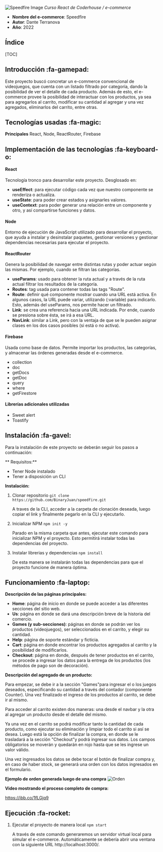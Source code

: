 ![Speedfire Image](https://i.ibb.co/MsQtK0G/speedfire.png)
*Curso React de Coderhouse / e-commerce*
- **Nombre del e-commerce**: Speedfire
- **Autor**: Dante Terranova
- **Año**: 2022

## Índice
[TOC]

## Introducción :fa-gamepad:
Este proyecto buscó concretar un e-commerce convencional de videojuegos, que cuenta con un listado filtrado por categoría, dando la posibilidad de ver el detalle de cada producto. Además de esto, el e-commerce provee la posibilidad de interactuar con los productos, ya sea para agregarlos al carrito, modificar su cantidad al agregar y una vez agregados, eliminarlos del carrito, entre otras.

## Tecnologías usadas :fa-magic:
**Principales**
	React, Node, ReactRouter, Firebase

## Implementación de las tecnologías :fa-keyboard-o:
#### React
Tecnología tronco para desarrollar este proyecto. Desglosado en:
- **useEffect**: para ejecutar código cada vez que nuestro componente se renderiza o actualiza.
- **useState**: para poder crear estados y asignarles valores.
- **useContext**: para poder generar una relación entre un componente y otro, y así compartirse funciones y datos.

#### Node
Entorno de ejecución de JavaScript utilizado para desarrollar el proyecto, que ayuda a  instalar y desinstalar paquetes, gestionar versiones y gestionar dependencias necesarias para ejecutar el proyecto.

#### ReactRouter
Genera la posibilidad de navegar entre distintas rutas y poder actuar según las mismas. Por ejemplo, cuando se filtran las categorías.
- **useParams**: usado para obtener la ruta actual y a través de la ruta actual filtrar los resultados de la categoría.
- **Routes**: tag usada para contener todas las tags "Route".
- **Route**: definir qué componente mostrar cuando una URL está activa. En algunos casos, la URL puede variar, utilizando (:variable) para indicarlo. Esto, además del useParams, nos permite hacer un filtrado.
- **Link**: se crea una referencia hacia una URL indicada. Por ende, cuando se presiona sobre ésta, se irá a esa URL.
- **NavLink**: similar a Link, pero con la ventaja de que se le pueden asignar clases en los dos casos posibles (si está o no activa).

#### Firebase
Usada como base de datos. Permite importar los productos, las categorías, y almacenar las órdenes generadas desde el e-commerce.
- collection
- doc
- getDocs
- getDoc
- query
- where
- getFirestore

#### Librerías adicionales utilizadas
- Sweet alert
- Toastify

## Instalación :fa-gavel:
Para la instalación de este proyecto se deberán seguir los pasos a continuación:

** Requisitos:**
- Tener Node instalado
- Tener a disposición un CLI

**Instalación:**
1. Clonar repositorio
`git clone https://github.com/BinaryJuan/speedfire.git`

	A traves de la CLI, acceder a la carpeta de clonación deseada, luego copiar el link
	y finalmente pegarlo en la CLI y ejecutarlo.

2.  Inicializar NPM
`npm init -y`

	Parado en la misma carpeta que antes, ejecutar este comando para inicializar
	NPM y el proyecto. Esto permitirá instalar todas las dependencias del proyecto.

3. Instalar librerias y dependencias
`npm install`

	De esta manera se instalarán todas las dependencias para que el proyecto funcione 
	de manera óptima.

## Funcionamiento :fa-laptop:
**Descripción de las páginas principales:**
- **Home**: página de inicio en donde se puede acceder a las diferentes secciones del sitio web.
- **Us**: página en donde se dará una descripción breve de la historia del comercio.
- **Games (y sub-secciones)**: páginas en donde se podrán ver los productos (videojuegos), ser seleccionados en el carrito, y elegir su cantidad.
- **Help**: página de soporte estándar y ficticia.
- **Cart**: página en donde encontrar los productos agregados al carrito y la posibilidad de modificarlos.
- **Checkout**: página en donde, después de tener productos en el carrito, se procede a ingresar los datos para la entrega de los productos (los métodos de pago son de decoración).

**Descripción del agregado de un producto:**

Para empezar, se debe ir a la sección "Games"para ingresar el o los juegos deseados, especificando su cantidad a través del contador (componente Counter). Una vez finalizado el ingreso de los productos al carrito, se debe ir al mismo.

Para acceder al carrito existen dos maneras: una desde el navbar y la otra al agregar un producto desde el detalle del mismo.

Ya una vez en el carrito se podrá modificar tanto la cantidad de cada producto, como ejecutar su eliminación y limpiar todo el carrito si así se desea. Luego está la opción de finalizar la compra, en donde se le trasladará a la sección "Checkout"y podrá ingresar sus datos. Los campos obligatorios se moverán y quedarán en rojo hasta que se les ingrese un valor válido.

Una vez ingresados los datos se debe tocar el botón de finalizar compra y, en caso de haber stock, se generará una orden con los datos ingresados en el formulario.

**Ejemplo de orden generada luego de una compra**
![Orden](https://i.ibb.co/cXvtrGq/order.png)

**Video mostrando el proceso completo de compra:**

https://ibb.co/1fLGjq9


## Ejecución :fa-rocket:
1. Ejecutar el proyecto de manera local
`npm start`

	A través de este comando generaremos un servidor virtual local para simular
	el e-commerce. Automáticamente se debería abrir una ventana con la siguiente URL
	http://localhost:3000/.